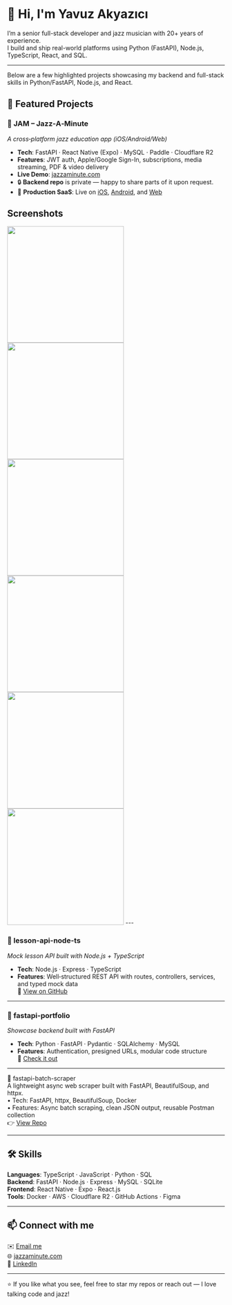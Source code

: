 # 👋 Hi, I'm Yavuz Akyazıcı

I’m a senior full-stack developer and jazz musician with 20+ years of experience.  
I build and ship real-world platforms using Python (FastAPI), Node.js, TypeScript, React, and SQL.

---
Below are a few highlighted projects showcasing my backend and full-stack skills in Python/FastAPI, Node.js, and React.
## 🚀 Featured Projects

### 🎷 JAM – Jazz‑A‑Minute  
*A cross‑platform jazz education app (iOS/Android/Web)*  
- **Tech**: FastAPI · React Native (Expo) · MySQL · Paddle · Cloudflare R2  
- **Features**: JWT auth, Apple/Google Sign-In, subscriptions, media streaming, PDF & video delivery  
- **Live Demo**: [jazzaminute.com](https://jazzaminute.com)  
- 🔒 **Backend repo** is private — happy to share parts of it upon request.
- 🚀 **Production SaaS**: Live on [iOS](https://apps.apple.com/us/app/j-a-m/id6504705021), [Android](https://play.google.com/store/apps/details?id=com.jazzaminute&hl=en), and [Web](https://jamweb.jazzaminute.com/)

## Screenshots
<img src="https://github.com/user-attachments/assets/a1ede03f-04f1-4ca8-b8b4-35b243940cc1" width="270">
<img src="https://github.com/user-attachments/assets/fe0f32ec-03f2-4716-a5ba-54e4699e5685" width="270">
<img src="https://github.com/user-attachments/assets/c73fd29c-3d1f-4ffc-bf07-c21c930a961c" width="270">
<img src="https://github.com/user-attachments/assets/fecf58fb-759c-47c0-bd1a-df18c7f94bcb" width="270">
<img src="https://github.com/user-attachments/assets/d1577385-c37a-49d9-8241-b6952752ef60" width="270">
<img src="https://github.com/user-attachments/assets/d076d1fa-ea29-43b5-a592-c7229d3707b9" width="270">
---

### 🧠 lesson-api-node-ts  
*Mock lesson API built with Node.js + TypeScript*  
- **Tech**: Node.js · Express · TypeScript  
- **Features**: Well‑structured REST API with routes, controllers, services, and typed mock data  
🔗 [View on GitHub](https://github.com/yavuzakyazici/lesson-api-node-ts)

---

### 🐍 fastapi-portfolio  
*Showcase backend built with FastAPI*  
- **Tech**: Python · FastAPI · Pydantic · SQLAlchemy · MySQL  
- **Features**: Authentication, presigned URLs, modular code structure  
🔗 [Check it out](https://github.com/yavuzakyazici/fastapi-portfolio)

---

🔧 fastapi-batch-scraper  
A lightweight async web scraper built with FastAPI, BeautifulSoup, and httpx.  
• Tech: FastAPI, httpx, BeautifulSoup, Docker  
• Features: Async batch scraping, clean JSON output, reusable Postman collection  
👉 [View Repo](https://github.com/yavuzakyazici/fastapi-batch-scraper)

---

## 🛠 Skills

**Languages**: TypeScript · JavaScript · Python · SQL  
**Backend**: FastAPI · Node.js · Express · MySQL · SQLite  
**Frontend**: React Native · Expo · React.js  
**Tools**: Docker · AWS · Cloudflare R2 · GitHub Actions · Figma

---

## 📫 Connect with me

✉️ [Email me](mailto:yavuzakyazici@gmail.com)  
🌐 [jazzaminute.com](https://jazzaminute.com)  
🔗 [LinkedIn](https://www.linkedin.com/in/yavuzakyazici)

---

⭐ If you like what you see, feel free to star my repos or reach out — I love talking code and jazz!
